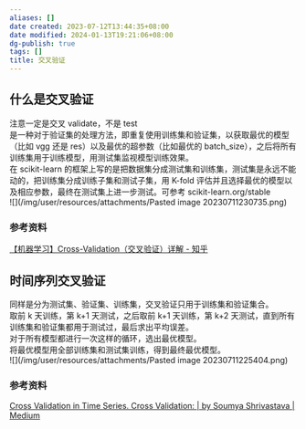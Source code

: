```yaml
---
aliases: []
date created: 2023-07-12T13:44:35+08:00
date modified: 2024-01-13T19:21:06+08:00
dg-publish: true
tags: []
title: 交叉验证
---
```


## 什么是交叉验证
注意一定是交叉 validate，不是 test  
是一种对于验证集的处理方法，即重复使用训练集和验证集，以获取最优的模型（比如 vgg 还是 res）以及最优的超参数（比如最优的 batch_size），之后将所有训练集用于训练模型，用测试集监视模型训练效果。  
在 scikit-learn 的框架上写的是把数据集分成测试集和训练集，测试集是永远不能动的，把训练集分成训练子集和测试子集，用 K-fold 评估并且选择最优的模型以及相应参数，最终在测试集上进一步测试。可参考 scikit-learn.org/stable  
![](/img/user/resources/attachments/Pasted image 20230711230735.png)
### 参考资料
[【机器学习】Cross-Validation（交叉验证）详解 - 知乎](https://zhuanlan.zhihu.com/p/24825503)  

## 时间序列交叉验证
同样是分为测试集、验证集、训练集，交叉验证只用于训练集和验证集合。  
取前 k 天训练，第 k+1 天测试，之后取前 k+1 天训练，第 k+2 天测试，直到所有训练集和验证集都用于测试过，最后求出平均误差。  
对于所有模型都进行一次这样的循环，选出最优模型。  
将最优模型用全部训练集和测试集训练，得到最终最优模型。  
![](/img/user/resources/attachments/Pasted image 20230711225404.png)
### 参考资料
[Cross Validation in Time Series. Cross Validation: | by Soumya Shrivastava | Medium](https://medium.com/@soumyachess1496/cross-validation-in-time-series-566ae4981ce4)
